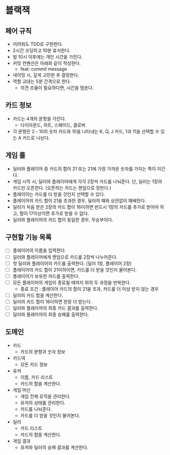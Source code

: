 # 블랙잭

## 페어 규칙

- 어려워도 TDD로 구현한다.
- 2시간 코딩하고 10분 휴식한다.
- 밤 10시 이후에는 개인 시간을 가진다.
- 커밋 컨벤션은 아래와 같이 작성한다.
    - feat: commit message
- 네이밍 시, 깊게 고민한 후 결정한다.
- 역할 교대는 5분 간격으로 한다.
    - 의견 조율이 필요하다면, 시간을 멈춘다.

## 카드 정보

- 카드는 4개의 문향을 가진다.
    - 다이아몬드, 하트, 스페이드, 클로버
- 각 문향은 2 - 10의 숫자 카드와 10을 나타내는 K, Q, J 카드, 1과 11을 선택할 수 있는 A 카드로 나뉜다.

## 게임 룰

- 딜러와 플레이어 중 카드의 합이 21 또는 21에 가장 가까운 숫자를 가지는 쪽이 이긴다.
- 게임 시작 시, 딜러와 플레이어에게 각각 2장씩 카드를 나눠준다. 단, 딜러는 1장의 카드만 오픈한다. (오픈하는 카드는 랜덤으로 정한다.)
- 플레이어는 카드를 더 받을 것인지 선택할 수 있다.
- 플레이어의 카드 합이 21을 초과한 경우, 딜러의 패와 상관없이 패배한다.
- 딜러가 처음 받은 2장의 카드 합이 16이하면 반드시 1장의 카드를 추가로 받아야 하고, 합이 17이상이면 추가로 받을 수 없다.
- 딜러와 플레이어의 카드 합이 동일한 경우, 무승부이다.

## 구현할 기능 목록

- [ ] 플레이어의 이름을 입력한다.
- [ ] 딜러와 플레이어에게 랜덤으로 카드를 2장씩 나누어준다.
- [ ] 첫 딜러와 플레이어의 카드를 출력한다. (딜러 1장, 플레이어 2장)
- [ ] 플레이어의 카드 합이 21이하이면, 카드를 더 받을 것인지 물어본다.
- [ ] 플레이어가 보유한 카드를 출력한다.
- [ ] 모든 플레이어의 게임이 종료될 때까지 위의 두 과정을 반복한다.
    - 종료 조건 : 플레이어 카드의 합이 21을 초과, 카드를 더 이상 받지 않는 경우
- [ ] 딜러의 카드 합을 계산한다.
- [ ] 딜러의 카드 합이 16이하면 한장 더 받는다.
- [ ] 딜러와 플레이어의 최종 카드 결과를 출력한다.
- [ ] 딜러와 플레이어의 최종 승패를 출력한다.

## 도메인

- 카드
    - 카드의 문향과 숫자 정보
- 카드덱
    - 모든 카드 정보
- 유저
    - 이름, 카드 리스트
    - 카드의 합을 계산한다.
- 게임 머신
    - 게임 전체 로직을 관리한다.
    - 유저의 상태를 관리한다.
    - 카드를 나눠준다.
    - 카드를 더 받을 것인지 물어본다.
- 딜러
    - 카드 리스트
    - 카드의 합을 계산한다.
- 게임 결과
    - 유저와 딜러의 승패 결과를 계산한다.
